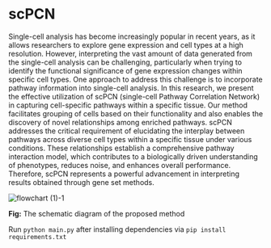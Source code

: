 # scPCN

Single-cell analysis has become increasingly popular in recent years, as it allows researchers to explore gene expression and cell types at a high resolution. However, interpreting the vast amount of data generated from the single-cell analysis can be challenging, particularly when trying to identify the functional significance of gene expression changes within specific cell types. One approach to address this challenge is to incorporate pathway information into single-cell analysis. In this research, we present the effective utilization of scPCN (single-cell Pathway Correlation Network) in capturing cell-specific pathways within a specific tissue. Our method  facilitates grouping of cells based on their functionality and also enables the discovery of novel relationships among enriched pathways. scPCN addresses the critical requirement of elucidating the interplay between pathways across diverse cell types within a specific tissue under various conditions. These relationships establish a comprehensive pathway interaction model, which contributes to a biologically driven understanding of phenotypes, reduces noise, and enhances overall performance. Therefore, scPCN represents a powerful advancement in interpreting results obtained through gene set methods.

![flowchart (1)-1](https://github.com/skshahnawaz/scpcn/assets/52563824/52dd4a1f-e1d3-49ed-9cfb-cd52bf2ba191)

**Fig:** The schematic diagram of the proposed method


Run `python main.py` after installing dependencies via `pip install requirements.txt`
